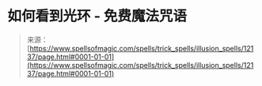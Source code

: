 <!--yml

category: 未分类

date: 2024-06-12 18:49:37

-->

# 如何看到光环 - 免费魔法咒语

> 来源：[https://www.spellsofmagic.com/spells/trick_spells/illusion_spells/12137/page.html#0001-01-01](https://www.spellsofmagic.com/spells/trick_spells/illusion_spells/12137/page.html#0001-01-01)
